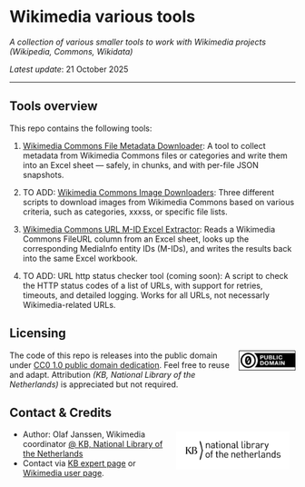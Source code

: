 # Wikimedia various tools

*A collection of various smaller tools to work with Wikimedia projects (Wikipedia, Commons, Wikidata)*  

*Latest update*: 21 October 2025

--------------
## Tools overview

This repo contains the following tools:

1) [Wikimedia Commons File Metadata Downloader](wmc-metadata-downloader/README.md): A tool to collect metadata from Wikimedia Commons files or categories and write them into an Excel sheet — safely, in chunks, and with per-file JSON snapshots.

2) TO ADD: [Wikimedia Commons Image Downloaders](xxx): Three different scripts to download images from Wikimedia Commons based on various criteria, such as categories, xxxss, or specific file lists.

3) [Wikimedia Commons URL M-ID Excel Extractor](wmc-url-mid-excel-extractor/README.md): Reads a Wikimedia Commons FileURL column from an Excel sheet, looks up the corresponding MediaInfo entity IDs (M-IDs), and writes the results back into the same Excel workbook.

4) TO ADD: URL http status checker tool (coming soon): A script to check the HTTP status codes of a list of URLs, with support for retries, timeouts, and detailed logging. Works for all URLs, not necessarly Wikimedia-related URLs.


## Licensing

<img src="media/icon_cc0.png" width="100" style="4px 10px 0px 20px;" align="right"/>

The code of this repo is releases into the public domain under [CC0 1.0 public domain dedication](LICENSE). Feel free to reuse and adapt. Attribution *(KB, National Library of the Netherlands)* is appreciated but not required.

## Contact & Credits

<img src="media/icon_kb2.png" width="200" style="margin:4px 10px 0px 20px;" align="right"/>

* Author: Olaf Janssen, Wikimedia coordinator [@ KB, National Library of the Netherlands](https://www.kb.nl)
* Contact via [KB expert page](https://www.kb.nl/over-ons/experts/olaf-janssen) or [Wikimedia user page](https://commons.wikimedia.org/wiki/User:OlafJanssen).
